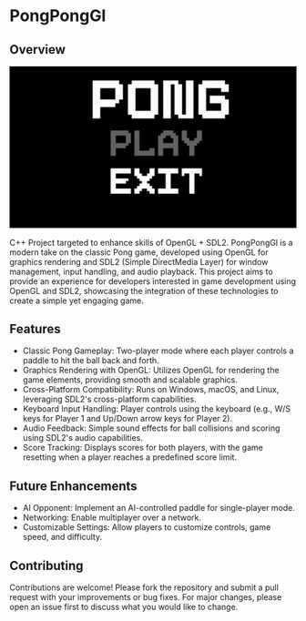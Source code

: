 # PongPongGl

## Overview

![](demo/demo.gif)

C++ Project targeted to enhance skills of OpenGL + SDL2.
PongPongGl is a modern take on the classic Pong game, developed using OpenGL for graphics rendering and SDL2 (Simple DirectMedia Layer) for window management, input handling, and audio playback. This project aims to provide an experience for developers interested in game development using OpenGL and SDL2, showcasing the integration of these technologies to create a simple yet engaging game.

## Features

- Classic Pong Gameplay: Two-player mode where each player controls a paddle to hit the ball back and forth.
- Graphics Rendering with OpenGL: Utilizes OpenGL for rendering the game elements, providing smooth and scalable graphics.
- Cross-Platform Compatibility: Runs on Windows, macOS, and Linux, leveraging SDL2's cross-platform capabilities.
- Keyboard Input Handling: Player controls using the keyboard (e.g., W/S keys for Player 1 and Up/Down arrow keys for Player 2).
- Audio Feedback: Simple sound effects for ball collisions and scoring using SDL2's audio capabilities.
- Score Tracking: Displays scores for both players, with the game resetting when a player reaches a predefined score limit.

## Future Enhancements

- AI Opponent: Implement an AI-controlled paddle for single-player mode.
- Networking: Enable multiplayer over a network.
- Customizable Settings: Allow players to customize controls, game speed, and difficulty.

## Contributing

Contributions are welcome! Please fork the repository and submit a pull request with your improvements or bug fixes. For major changes, please open an issue first to discuss what you would like to change.
